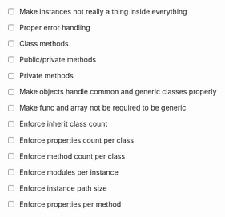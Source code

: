- [ ] Make instances not really a thing inside everything
- [ ] Proper error handling
- [ ] Class methods
- [ ] Public/private methods
- [ ] Private methods

- [ ] Make objects handle common and generic classes properly
- [ ] Make func and array not be required to be generic

- [ ] Enforce inherit class count
- [ ] Enforce properties count per class
- [ ] Enforce method count per class
- [ ] Enforce modules per instance
- [ ] Enforce instance path size
- [ ] Enforce properties per method